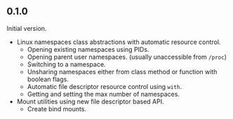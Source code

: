 <!--
SPDX-License-Identifier: MPL-2.0
SPDX-FileCopyrightText: 2023 igo95862
-->

## 0.1.0

Initial version.

* Linux namespaces class abstractions with automatic resource control.
    * Opening existing namespaces using PIDs.
    * Opening parent user namespaces. (usually unaccessible from `/proc`)
    * Switching to a namespace.
    * Unsharing namespaces either from class method or function with boolean flags.
    * Automatic file descriptor resource control using `with`.
    * Getting and setting the max number of namespaces.
* Mount utilities using new file descriptor based API.
    * Create bind mounts.
